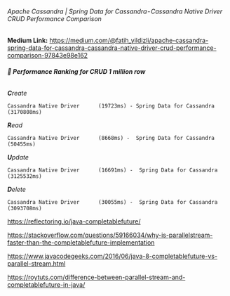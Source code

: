 ###### Apache Cassandra | Spring Data for Cassandra - Cassandra Native Driver CRUD Performance Comparison
**Medium Link:** https://medium.com/@fatih_yildizli/apache-cassandra-spring-data-for-cassandra-cassandra-native-driver-crud-performance-comparison-97843e98e162

###### **‍🗨 Performance Ranking for CRUD 1 million row**

_**C**reate_

`Cassandra Native Driver      (19723ms) -
Spring Data for Cassandra    (3170808ms)`

_**R**ead_

`Cassandra Native Driver      (8668ms) - 
Spring Data for Cassandra    (50455ms)`

_**U**pdate_

`Cassandra Native Driver      (16691ms) - 
Spring Data for Cassandra    (3125532ms)`

_**D**elete_

`Cassandra Native Driver      (30055ms) - 
Spring Data for Cassandra    (3093708ms)`


https://reflectoring.io/java-completablefuture/

https://stackoverflow.com/questions/59166034/why-is-parallelstream-faster-than-the-completablefuture-implementation

https://www.javacodegeeks.com/2016/06/java-8-completablefuture-vs-parallel-stream.html

https://roytuts.com/difference-between-parallel-stream-and-completablefuture-in-java/

